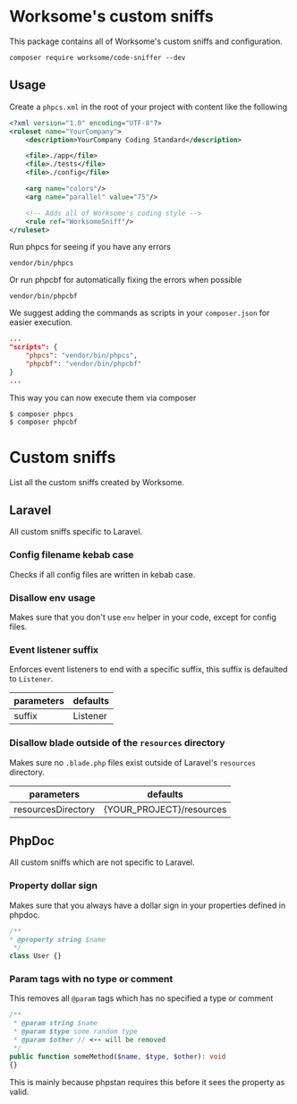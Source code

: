 # Worksome's custom sniffs
This package contains all of Worksome's custom sniffs and configuration.

```
composer require worksome/code-sniffer --dev
```

## Usage
Create a `phpcs.xml` in the root of your project with content like the following
```xml
<?xml version="1.0" encoding="UTF-8"?>
<ruleset name="YourCompany">
    <description>YourCompany Coding Standard</description>

    <file>./app</file>
    <file>./tests</file>
    <file>./config</file>

    <arg name="colors"/>
    <arg name="parallel" value="75"/>

    <!-- Adds all of Worksome's coding style -->
    <rule ref="WorksomeSniff"/>
</ruleset>

```

Run phpcs for seeing if you have any errors
```
vendor/bin/phpcs
```
Or run phpcbf for automatically fixing the errors when possible
```
vendor/bin/phpcbf
```

We suggest adding the commands as scripts in your `composer.json` for easier execution.
```json
...
"scripts": {
    "phpcs": "vendor/bin/phpcs",
    "phpcbf": "vendor/bin/phpcbf"
}
...
```

This way you can now execute them via composer
```
$ composer phpcs
$ composer phpcbf
```


# Custom sniffs
List all the custom sniffs created by Worksome.

## Laravel 
All custom sniffs specific to Laravel.

### Config filename kebab case
Checks if all config files are written in kebab case.

### Disallow env usage
Makes sure that you don't use `env` helper in your code, except for config files.

### Event listener suffix
Enforces event listeners to end with a specific suffix, this suffix is defaulted to `Listener`.

| parameters | defaults |
| --- | ---  |
| suffix | Listener |

### Disallow blade outside of the `resources` directory
Makes sure no `.blade.php` files exist outside of Laravel's `resources` directory.

| parameters | defaults |
| --- | ---  |
| resourcesDirectory | {YOUR_PROJECT}/resources |

## PhpDoc
All custom sniffs which are not specific to Laravel.

### Property dollar sign
Makes sure that you always have a dollar sign in your properties defined in phpdoc.
```php
/**
* @property string $name
 */
class User {}
```

### Param tags with no type or comment
This removes all `@param` tags which has no specified a type or comment
```php
/**
 * @param string $name
 * @param $type some random type
 * @param $other // <-- will be removed
 */
public function someMethod($name, $type, $other): void
{}
```


This is mainly because phpstan requires this before it sees the property as valid.